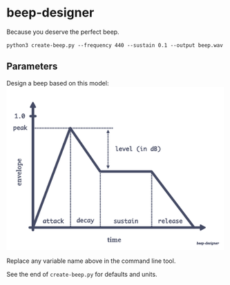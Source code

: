 # beep-designer

Because you deserve the perfect beep.

```shell
python3 create-beep.py --frequency 440 --sustain 0.1 --output beep.wav
```

## Parameters

Design a beep based on this model:
![model](model.png)

Replace any variable name above in the command line tool.

See the end of `create-beep.py` for defaults and units.